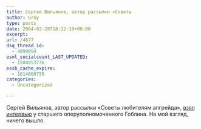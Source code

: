 ```yaml
---
title: Сергей Вильянов, автор рассылки «Советы
author: Gray
type: posts
date: 2004-02-28T18:12:19+00:00
excerpt:
url: /4677
dsq_thread_id:
  - 4099094
esml_socialcount_LAST_UPDATED:
  - 1504953736
essb_cache_expire:
  - 1614860755
categories:
  - Uncategorized

---
```








Сергей Вильянов, автор рассылки &#171;Советы любителям апгрейда&#187;, <a href="http://www.helpix.ru/upgrade/20040226.html" target="_blank">взял интервью</a> у старшего оперуполномоченного Гоблина. На мой взгляд, ничего вышло.